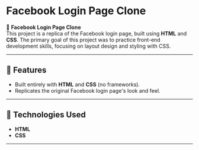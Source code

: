 # Facebook Login Page Clone  

🚀 **Facebook Login Page Clone**  
This project is a replica of the Facebook login page, built using **HTML** and **CSS**. The primary goal of this project was to practice front-end development skills, focusing on layout design and styling with CSS.

---

## 🌟 Features  
- Built entirely with **HTML** and **CSS** (no frameworks).  
- Replicates the original Facebook login page's look and feel.  

---

## 🔧 Technologies Used  
- **HTML**  
- **CSS**  

---
